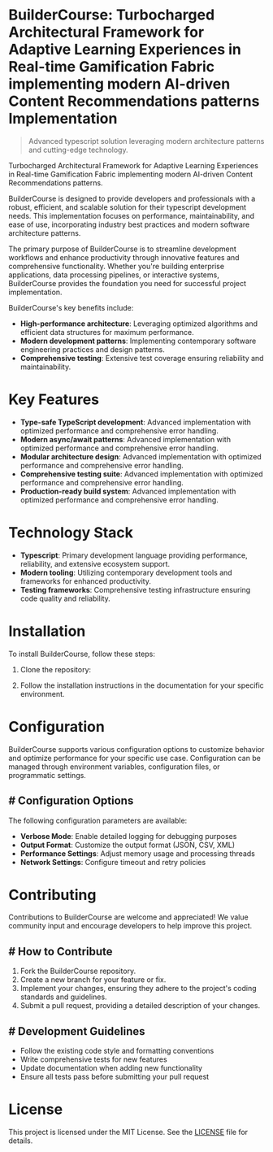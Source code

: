 <!-- fallback_BuilderCourse_20250805055015_93177 -->

# BuilderCourse: Turbocharged Architectural Framework for Adaptive Learning Experiences in Real-time Gamification Fabric implementing modern AI-driven Content Recommendations patterns Implementation
> Advanced typescript solution leveraging modern architecture patterns and cutting-edge technology.

Turbocharged Architectural Framework for Adaptive Learning Experiences in Real-time Gamification Fabric implementing modern AI-driven Content Recommendations patterns.

BuilderCourse is designed to provide developers and professionals with a robust, efficient, and scalable solution for their typescript development needs. This implementation focuses on performance, maintainability, and ease of use, incorporating industry best practices and modern software architecture patterns.

The primary purpose of BuilderCourse is to streamline development workflows and enhance productivity through innovative features and comprehensive functionality. Whether you're building enterprise applications, data processing pipelines, or interactive systems, BuilderCourse provides the foundation you need for successful project implementation.

BuilderCourse's key benefits include:

* **High-performance architecture**: Leveraging optimized algorithms and efficient data structures for maximum performance.
* **Modern development patterns**: Implementing contemporary software engineering practices and design patterns.
* **Comprehensive testing**: Extensive test coverage ensuring reliability and maintainability.

# Key Features

* **Type-safe TypeScript development**: Advanced implementation with optimized performance and comprehensive error handling.
* **Modern async/await patterns**: Advanced implementation with optimized performance and comprehensive error handling.
* **Modular architecture design**: Advanced implementation with optimized performance and comprehensive error handling.
* **Comprehensive testing suite**: Advanced implementation with optimized performance and comprehensive error handling.
* **Production-ready build system**: Advanced implementation with optimized performance and comprehensive error handling.

# Technology Stack

* **Typescript**: Primary development language providing performance, reliability, and extensive ecosystem support.
* **Modern tooling**: Utilizing contemporary development tools and frameworks for enhanced productivity.
* **Testing frameworks**: Comprehensive testing infrastructure ensuring code quality and reliability.

# Installation

To install BuilderCourse, follow these steps:

1. Clone the repository:


2. Follow the installation instructions in the documentation for your specific environment.

# Configuration

BuilderCourse supports various configuration options to customize behavior and optimize performance for your specific use case. Configuration can be managed through environment variables, configuration files, or programmatic settings.

## # Configuration Options

The following configuration parameters are available:

* **Verbose Mode**: Enable detailed logging for debugging purposes
* **Output Format**: Customize the output format (JSON, CSV, XML)
* **Performance Settings**: Adjust memory usage and processing threads
* **Network Settings**: Configure timeout and retry policies

# Contributing

Contributions to BuilderCourse are welcome and appreciated! We value community input and encourage developers to help improve this project.

## # How to Contribute

1. Fork the BuilderCourse repository.
2. Create a new branch for your feature or fix.
3. Implement your changes, ensuring they adhere to the project's coding standards and guidelines.
4. Submit a pull request, providing a detailed description of your changes.

## # Development Guidelines

* Follow the existing code style and formatting conventions
* Write comprehensive tests for new features
* Update documentation when adding new functionality
* Ensure all tests pass before submitting your pull request

# License

This project is licensed under the MIT License. See the [LICENSE](https://github.com/coralnws/BuilderCourse/blob/main/LICENSE) file for details.

